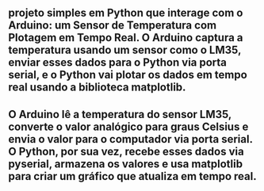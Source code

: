 ## projeto simples em Python que interage com o Arduino: um Sensor de Temperatura com Plotagem em Tempo Real. O Arduino captura a temperatura usando um sensor como o LM35, enviar esses dados para o Python via porta serial, e o Python vai plotar os dados em tempo real usando a biblioteca matplotlib.
## O Arduino lê a temperatura do sensor LM35, converte o valor analógico para graus Celsius e envia o valor para o computador via porta serial. O Python, por sua vez, recebe esses dados via pyserial, armazena os valores e usa matplotlib para criar um gráfico que atualiza em tempo real.